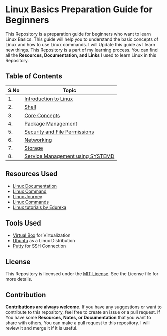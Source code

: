 # Linux Basics Preparation Guide for Beginners

This Repository is a preparation guide for beginners who want to learn Linux Basics. This guide will help you to understand the basic concepts of Linux and how to use Linux commands. I will Update this guide as I learn new things. This Repository is a part of my learning process. You can find all the **Resources, Documentation, and Links** I used to learn Linux in this Repository.

## Table of Contents

| S.No | Topic |
|------|-------|
| 1. | [Introduction to Linux](./linux-intro/) |
| 2. | [Shell](./shell/) |
| 3. | [Core Concepts](./core-concepts/) |
| 4. | [Package Management](./package-management/) |
| 5. | [Security and File Permissions](./security-file-permissions/) |
| 6. | [Networking](./networking/) |
| 7. | [Storage](./storage/) |
| 8. | [Service Management using SYSTEMD](./service-management/) |

## Resources Used

- [Linux Documentation](https://www.kernel.org/doc/html/latest/index.html)
- [Linux Command](https://linuxcommand.org/)
- [Linux Journey](https://linuxjourney.com/)
- [Linux Commands](https://www.linuxtrainingacademy.com/linux-commands-cheat-sheet/)    
- [Linux tutorials by Edureka](https://www.youtube.com/live/bz0ZCUv5rYo?si=aPG7VDAJFDve_y71)

## Tools Used

- [Virtual Box](https://www.virtualbox.org/) for Virtualization
- [Ubuntu](https://ubuntu.com/) as a Linux Distribution
- [Putty](https://www.putty.org/) for SSH Connection

## License

This Repository is licensed under the [MIT License](./LICENSE). See the License file for more details. 

## Contribution

**Contributions are always welcome.** If you have any suggestions or want to contribute to this repository, feel free to create an issue or a pull request. If You have some **Resources, Notes, or Documentation** that you want to share with others, You can make a pull request to this repository. I will review it and merge it if it is useful.